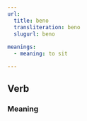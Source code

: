 ```yaml
---
url:
  title: beno
  transliteration: beno
  slugurl: beno
 
meanings:
  - meaning: to sit

---
```

## Verb

### Meaning
<meanings :meanings="meanings"></meanings>
